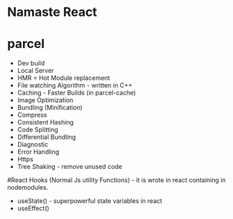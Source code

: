 # Namaste React

# parcel
- Dev build
- Local Server
- HMR = Hot Module replacement
- File watching Algorithm - written in C++
- Caching - Faster Builds (in parcel-cache)
- Image Optimization
- Bundling (Minification)
- Compress
- Consistent Hashing
- Code Splitting
- Differential Bundling
- Diagnostic
- Error Handling
- Https
- Tree Shaking - remove unused code

#React Hooks
(Normal Js utility Functions) - it is wrote in react containing in nodemodules.
- useState() - superpowerful state variables in react
- useEffect() 
